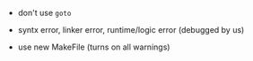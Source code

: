 - don't use `goto`
- syntx error, linker error, runtime/logic error (debugged by us)

- use new MakeFile (turns on all warnings)